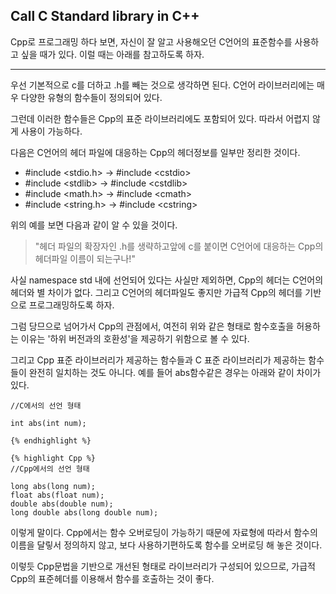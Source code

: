 ## Call C Standard library in C++

Cpp로 프로그래밍 하다 보면, 자신이 잘 알고 사용해오던 C언어의 표준함수를 사용하고 싶을 때가 있다. 이럴 때는 아래를 참고하도록 하자.  

---

우선 기본적으로 c를 더하고 .h를 빼는 것으로 생각하면 된다. C언어 라이브러리에는 매우 다양한 유형의 함수들이 정의되어 있다.  

그런데 이러한 함수들은 Cpp의 표준 라이브러리에도 포함되어 있다. 따라서 어렵지 않게 사용이 가능하다.  

다음은 C언어의 헤더 파일에 대응하는 Cpp의 헤더정보를 일부만 정리한 것이다.  

* \#include \<stdio.h\> -> \#include \<cstdio\>
* \#include \<stdlib\> -> \#include \<cstdlib\>
* \#include \<math.h\> -> \#include \<cmath\>
* \#include \<string.h\> -> \#include \<cstring\>
  

위의 예를 보면 다음과 같이 알 수 있을 것이다.  

>"헤더 파일의 확장자인 .h를 생략하고앞에 c를 붙이면 C언어에 대응하는 Cpp의 헤더파일 이름이 되는구나!"
  

사실 namespace std 내에 선언되어 있다는 사실만 제외하면, Cpp의 헤더는 C언어의 헤더와 별 차이가 없다. 그리고 C언어의 헤더파일도 좋지만 가급적 Cpp의 헤더를 기반으로 프로그래밍하도록 하자.  

그럼 당므으로 넘어가서 Cpp의 관점에서, 여전히 위와 같은 형태로 함수호출을 허용하는 이유는 '하위 버전과의 호환성'을 제공하기 위함으로 볼 수 있다.  

그리고 Cpp 표준 라이브러리가 제공하는 함수들과 C 표준 라이브러리가 제공하는 함수들이 완전히 일치하는 것도 아니다. 예를 들어 abs함수같은 경우는 아래와 같이 차이가 있다.  

```
//C에서의 선언 형태

int abs(int num);

{% endhighlight %}  

{% highlight Cpp %}
//Cpp에서의 선언 형태

long abs(long num);
float abs(float num);
double abs(double num);
long double abs(long double num);
```

이렇게 말이다. Cpp에서는 함수 오버로딩이 가능하기 때문에 자료형에 따라서 함수의 이름을 달맇서 정의하지 않고, 보다 사용하기편하도록 함수를 오버로딩 해 놓은 것이다.  

이렇듯 Cpp문법을 기반으로 개선된 형태로 라이브러리가 구성되어 있으므로, 가급적 Cpp의 표준헤더를 이용해서 함수를 호출하는 것이 좋다.  
